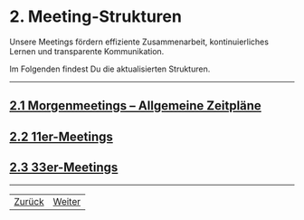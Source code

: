 # 2. Meeting-Strukturen

Unsere Meetings fördern effiziente Zusammenarbeit, kontinuierliches Lernen und transparente Kommunikation.

Im Folgenden findest Du die aktualisierten Strukturen.

---

## [2.1 Morgenmeetings – Allgemeine Zeitpläne](2/1/README.md)

## [2.2 11er-Meetings](2/2/README.md)

## [2.3 33er-Meetings](2/3/README.md)

---

| | |
| --- | --- |
| [Zurück](../README.md) | [Weiter](2/1/README.md) |
